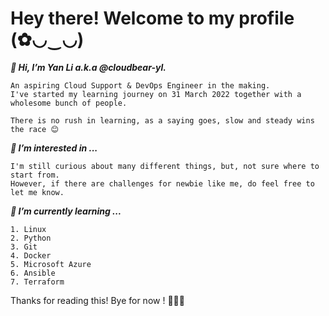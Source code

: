 # **Hey there! Welcome to my profile **(✿◡‿◡)****

 _**👋 Hi, I’m Yan Li a.k.a @cloudbear-yl.**_

	An aspiring Cloud Support & DevOps Engineer in the making. 
	I've started my learning journey on 31 March 2022 together with a wholesome bunch of people. 

	There is no rush in learning, as a saying goes, slow and steady wins the race 😊


_**👀 I’m interested in ...**_

	I'm still curious about many different things, but, not sure where to start from. 
	However, if there are challenges for newbie like me, do feel free to let me know. 

_**🌱 I’m currently learning ...**_

	1. Linux
	2. Python
	3. Git
	4. Docker
	5. Microsoft Azure
	6. Ansible
	7. Terraform

Thanks for reading this! Bye for now ! 🙋🏻‍♀️

<!---
cloudbear-yl/cloudbear-yl is a ✨ special ✨ repository because its `README.md` (this file) appears on your GitHub profile.
You can click the Preview link to take a look at your changes.
--->
